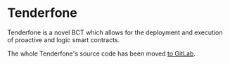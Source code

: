 # Tenderfone

Tenderfone is a novel BCT which allows for the deployment and execution of proactive and logic smart contracts.

The whole Tenderfone's source code has been moved [to GitLab](https://gitlab.com/pika-lab/blockchain/tenderfone/tenderfone-sc). 
